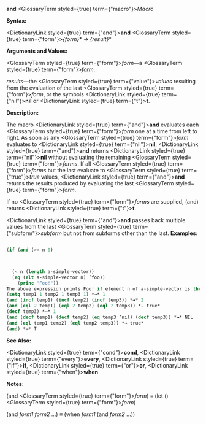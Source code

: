 **and** <GlossaryTerm styled={true} term={"macro"}><i>Macro</i></GlossaryTerm>

**Syntax:**

<DictionaryLink styled={true} term={"and"}><b>and</b></DictionaryLink> <GlossaryTerm styled={true} term={"form"}><i>\{form\}</i></GlossaryTerm>\* *→ \{result\}*\*

**Arguments and Values:**

<GlossaryTerm styled={true} term={"form"}><i>form</i></GlossaryTerm>—a <GlossaryTerm styled={true} term={"form"}><i>form</i></GlossaryTerm>.

*results*—the <GlossaryTerm styled={true} term={"value"}><i>values</i></GlossaryTerm> resulting from the evaluation of the last <GlossaryTerm styled={true} term={"form"}><i>form</i></GlossaryTerm>, or the symbols <DictionaryLink styled={true} term={"nil"}><b>nil</b></DictionaryLink> or <DictionaryLink styled={true} term={"t"}><b>t</b></DictionaryLink>.

**Description:**

The macro <DictionaryLink styled={true} term={"and"}><b>and</b></DictionaryLink> evaluates each <GlossaryTerm styled={true} term={"form"}><i>form</i></GlossaryTerm> one at a time from left to right. As soon as any <GlossaryTerm styled={true} term={"form"}><i>form</i></GlossaryTerm> evaluates to <DictionaryLink styled={true} term={"nil"}><b>nil</b></DictionaryLink>, <DictionaryLink styled={true} term={"and"}><b>and</b></DictionaryLink> returns <DictionaryLink styled={true} term={"nil"}><b>nil</b></DictionaryLink> without evaluating the remaining <GlossaryTerm styled={true} term={"form"}><i>forms</i></GlossaryTerm>. If all <GlossaryTerm styled={true} term={"form"}><i>forms</i></GlossaryTerm> but the last evaluate to <GlossaryTerm styled={true} term={"true"}><i>true</i></GlossaryTerm> values, <DictionaryLink styled={true} term={"and"}><b>and</b></DictionaryLink> returns the results produced by evaluating the last <GlossaryTerm styled={true} term={"form"}><i>form</i></GlossaryTerm>.

If no <GlossaryTerm styled={true} term={"form"}><i>forms</i></GlossaryTerm> are supplied, (and) returns <DictionaryLink styled={true} term={"t"}><b>t</b></DictionaryLink>.

<DictionaryLink styled={true} term={"and"}><b>and</b></DictionaryLink> passes back multiple values from the last <GlossaryTerm styled={true} term={"subform"}><i>subform</i></GlossaryTerm> but not from subforms other than the last. **Examples:**

```lisp

(if (and (>= n 0) 



  (< n (length a-simple-vector)) 
  (eq (elt a-simple-vector n) ’foo)) 
    (princ "Foo!")) 
The above expression prints Foo! if element n of a-simple-vector is the symbol foo, provided also that n is indeed a valid index for a-simple-vector. Because **and** guarantees left-to-right testing of its parts, **elt** is not called if n is out of range. 
(setq temp1 1 temp2 1 temp3 1) *→* 1 
(and (incf temp1) (incf temp2) (incf temp3)) *→* 2 
(and (eql 2 temp1) (eql 2 temp2) (eql 2 temp3)) *→ true* 
(decf temp3) *→* 1 
(and (decf temp1) (decf temp2) (eq temp3 ’nil) (decf temp3)) *→* NIL 
(and (eql temp1 temp2) (eql temp2 temp3)) *→ true* 
(and) *→* T 

```

**See Also:**

<DictionaryLink styled={true} term={"cond"}><b>cond</b></DictionaryLink>, <DictionaryLink styled={true} term={"every"}><b>every</b></DictionaryLink>, <DictionaryLink styled={true} term={"if"}><b>if</b></DictionaryLink>, <DictionaryLink styled={true} term={"or"}><b>or</b></DictionaryLink>, <DictionaryLink styled={true} term={"when"}><b>when</b></DictionaryLink>

**Notes:**

(and <GlossaryTerm styled={true} term={"form"}><i>form</i></GlossaryTerm>) *≡* (let () <GlossaryTerm styled={true} term={"form"}><i>form</i></GlossaryTerm>)

(and *form1 form2* ...) *≡* (when *form1* (and *form2* ...))
